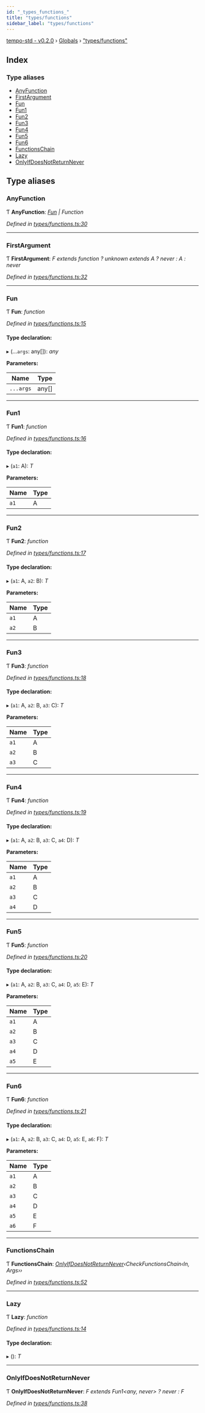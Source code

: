 ```yaml
---
id: "_types_functions_"
title: "types/functions"
sidebar_label: "types/functions"
---
```


[tempo-std - v0.2.0](../index.md) › [Globals](../globals.md) › ["types/functions"](_types_functions_.md)

## Index

### Type aliases

* [AnyFunction](_types_functions_.md#anyfunction)
* [FirstArgument](_types_functions_.md#firstargument)
* [Fun](_types_functions_.md#fun)
* [Fun1](_types_functions_.md#fun1)
* [Fun2](_types_functions_.md#fun2)
* [Fun3](_types_functions_.md#fun3)
* [Fun4](_types_functions_.md#fun4)
* [Fun5](_types_functions_.md#fun5)
* [Fun6](_types_functions_.md#fun6)
* [FunctionsChain](_types_functions_.md#functionschain)
* [Lazy](_types_functions_.md#lazy)
* [OnlyIfDoesNotReturnNever](_types_functions_.md#onlyifdoesnotreturnnever)

## Type aliases

###  AnyFunction

Ƭ **AnyFunction**: *[Fun](_types_functions_.md#fun) | Function*

*Defined in [types/functions.ts:30](https://github.com/fponticelli/tempo/blob/master/std/src/types/functions.ts#L30)*

___

###  FirstArgument

Ƭ **FirstArgument**: *F extends function ? unknown extends A ? never : A : never*

*Defined in [types/functions.ts:32](https://github.com/fponticelli/tempo/blob/master/std/src/types/functions.ts#L32)*

___

###  Fun

Ƭ **Fun**: *function*

*Defined in [types/functions.ts:15](https://github.com/fponticelli/tempo/blob/master/std/src/types/functions.ts#L15)*

#### Type declaration:

▸ (...`args`: any[]): *any*

**Parameters:**

Name | Type |
------ | ------ |
`...args` | any[] |

___

###  Fun1

Ƭ **Fun1**: *function*

*Defined in [types/functions.ts:16](https://github.com/fponticelli/tempo/blob/master/std/src/types/functions.ts#L16)*

#### Type declaration:

▸ (`a1`: A): *T*

**Parameters:**

Name | Type |
------ | ------ |
`a1` | A |

___

###  Fun2

Ƭ **Fun2**: *function*

*Defined in [types/functions.ts:17](https://github.com/fponticelli/tempo/blob/master/std/src/types/functions.ts#L17)*

#### Type declaration:

▸ (`a1`: A, `a2`: B): *T*

**Parameters:**

Name | Type |
------ | ------ |
`a1` | A |
`a2` | B |

___

###  Fun3

Ƭ **Fun3**: *function*

*Defined in [types/functions.ts:18](https://github.com/fponticelli/tempo/blob/master/std/src/types/functions.ts#L18)*

#### Type declaration:

▸ (`a1`: A, `a2`: B, `a3`: C): *T*

**Parameters:**

Name | Type |
------ | ------ |
`a1` | A |
`a2` | B |
`a3` | C |

___

###  Fun4

Ƭ **Fun4**: *function*

*Defined in [types/functions.ts:19](https://github.com/fponticelli/tempo/blob/master/std/src/types/functions.ts#L19)*

#### Type declaration:

▸ (`a1`: A, `a2`: B, `a3`: C, `a4`: D): *T*

**Parameters:**

Name | Type |
------ | ------ |
`a1` | A |
`a2` | B |
`a3` | C |
`a4` | D |

___

###  Fun5

Ƭ **Fun5**: *function*

*Defined in [types/functions.ts:20](https://github.com/fponticelli/tempo/blob/master/std/src/types/functions.ts#L20)*

#### Type declaration:

▸ (`a1`: A, `a2`: B, `a3`: C, `a4`: D, `a5`: E): *T*

**Parameters:**

Name | Type |
------ | ------ |
`a1` | A |
`a2` | B |
`a3` | C |
`a4` | D |
`a5` | E |

___

###  Fun6

Ƭ **Fun6**: *function*

*Defined in [types/functions.ts:21](https://github.com/fponticelli/tempo/blob/master/std/src/types/functions.ts#L21)*

#### Type declaration:

▸ (`a1`: A, `a2`: B, `a3`: C, `a4`: D, `a5`: E, `a6`: F): *T*

**Parameters:**

Name | Type |
------ | ------ |
`a1` | A |
`a2` | B |
`a3` | C |
`a4` | D |
`a5` | E |
`a6` | F |

___

###  FunctionsChain

Ƭ **FunctionsChain**: *[OnlyIfDoesNotReturnNever](_types_functions_.md#onlyifdoesnotreturnnever)‹CheckFunctionsChain‹In, Args››*

*Defined in [types/functions.ts:52](https://github.com/fponticelli/tempo/blob/master/std/src/types/functions.ts#L52)*

___

###  Lazy

Ƭ **Lazy**: *function*

*Defined in [types/functions.ts:14](https://github.com/fponticelli/tempo/blob/master/std/src/types/functions.ts#L14)*

#### Type declaration:

▸ (): *T*

___

###  OnlyIfDoesNotReturnNever

Ƭ **OnlyIfDoesNotReturnNever**: *F extends Fun1<any, never> ? never : F*

*Defined in [types/functions.ts:38](https://github.com/fponticelli/tempo/blob/master/std/src/types/functions.ts#L38)*
